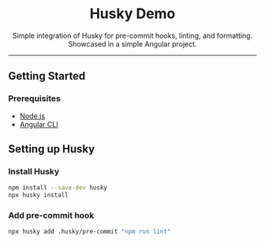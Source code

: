<div align="center">
    <h1>Husky Demo</h1>
    <p>Simple integration of Husky for pre-commit hooks, linting, and formatting. Showcased in a simple Angular project.</p>
</div>

---

## Getting Started

### Prerequisites

- [Node.js](https://nodejs.org/en/)
- [Angular CLI](https://cli.angular.io/)

## Setting up Husky

### Install Husky

```bash
npm install --save-dev husky
npx husky install
```

### Add pre-commit hook

```bash
npx husky add .husky/pre-commit "npm run lint"
```

